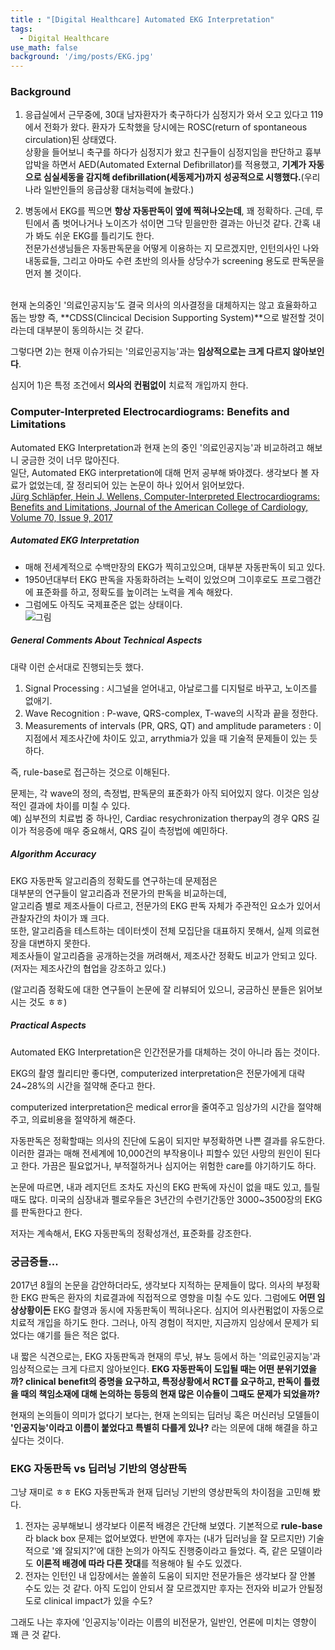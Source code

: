 ```yaml
---
title : "[Digital Healthcare] Automated EKG Interpretation"
tags:
  - Digital Healthcare
use_math: false
background: '/img/posts/EKG.jpg'
---
```


### Background
1) 응급실에서 근무중에, 30대 남자환자가 축구하다가 심정지가 와서 오고 있다고 119에서 전화가 왔다. 환자가 도착했을 당시에는 ROSC(return of spontaneous circulation)된 상태였다.  
상황을 들어보니 축구를 하다가 심정지가 왔고 친구들이 심정지임을 판단하고 흉부압박을 하면서 AED(Automated External Defibrillator)를 적용했고, **기계가 자동으로 심실세동을 감지해 defibrillation(세동제거)까지 성공적으로 시행했다.**(우리나라 일반인들의 응급상황 대처능력에 놀랐다.)  
  
2) 병동에서 EKG를 찍으면 **항상 자동판독이 옆에 찍혀나오는데**, 꽤 정확하다. 근데, 루틴에서 좀 벗어나거나 노이즈가 섞이면 그닥 믿을만한 결과는 아닌것 같다. 간혹 내가 봐도 쉬운 EKG를 틀리기도 한다.  
전문가선생님들은 자동판독문을 어떻게 이용하는 지 모르겠지만, 인턴의사인 나와 내동료들, 그리고 아마도 수련 초반의 의사들 상당수가 screening 용도로 판독문을 먼저 볼 것이다.
  
<br>  
현재 논의중인 '의료인공지능'도 결국 의사의 의사결정을 대체하지는 않고 효율화하고 돕는 방향 즉, **CDSS(Clincical Decision Supporting System)**으로 발전할 것이라는데 대부분이 동의하시는 것 같다.  
  
그렇다면 2)는 현재 이슈가되는 '의료인공지능'과는 **임상적으로는 크게 다르지 않아보인다**.  

심지어 1)은 특정 조건에서 **의사의 컨펌없이** 치료적 개입까지 한다.  
  
  
### Computer-Interpreted Electrocardiograms: Benefits and Limitations
Automated EKG Interpretation과 현재 논의 중인 '의료인공지능'과 비교하려고 해보니 궁금한 것이 너무 많아진다.  
일단, Automated EKG interpretation에 대해 먼저 공부해 봐야겠다. 생각보다 볼 자료가 없었는데, 잘 정리되어 있는 논문이 하나 있어서 읽어보았다.    
[Jürg Schläpfer, Hein J. Wellens,
Computer-Interpreted Electrocardiograms: Benefits and Limitations,
Journal of the American College of Cardiology,
Volume 70, Issue 9,
2017](https://www.sciencedirect.com/science/article/pii/S0735109717387946#bib22)
##### Automated EKG Interpretation
 - 매해 전세계적으로 수백만장의 EKG가 찍히고있으며, 대부분 자동판독이 되고 있다.  
 - 1950년대부터 EKG 판독을 자동화하려는 노력이 있었으며 그이후로도 프로그램간에 표준화를 하고, 정확도를 높이려는 노력을 계속 해왔다.  
 - 그럼에도 아직도 국제표준은 없는 상태이다.  
 ![그림](https://ars.els-cdn.com/content/image/1-s2.0-S0735109717387946-gr5.jpg)
 
##### General Comments About Technical Aspects
대략 이런 순서대로 진행되는듯 했다.
 1. Signal Processing : 시그널을 얻어내고, 아날로그를 디지털로 바꾸고, 노이즈를 없애기.  
 2. Wave Recognition : P-wave, QRS-complex, T-wave의 시작과 끝을 정한다.  
 3. Measurements of intervals (PR, QRS, QT) and amplitude parameters : 이 지점에서 제조사간에 차이도 있고, arrythmia가 있을 때 기술적 문제들이 있는 듯 하다.  
 
 즉, rule-base로 접근하는 것으로 이해된다.  
   
 문제는, 각 wave의 정의, 측정법, 판독문의 표준화가 아직 되어있지 않다. 이것은 임상적인 결과에 차이를 미칠 수 있다.  
 예) 심부전의 치료법 중 하나인, Cardiac resychronization therpay의 경우 QRS 길이가 적응증에 매우 중요해서, QRS 길이 측정법에 예민하다.  
 
##### Algorithm Accuracy
EKG 자동판독 알고리즘의 정확도를 연구하는데 문제점은  
대부분의 연구들이 알고리즘과 전문가의 판독을 비교하는데,  
알고리즘 별로 제조사들이 다르고, 전문가의 EKG 판독 자체가 주관적인 요소가 있어서 관찰자간의 차이가 꽤 크다.  
또한, 알고리즘을 테스트하는 데이터셋이 전체 모집단을 대표하지 못해서, 실제 의료현장을 대변하지 못한다.  
제조사들이 알고리즘을 공개하는것을 꺼려해서, 제조사간 정확도 비교가 안되고 있다.(저자는 제조사간의 협업을 강조하고 있다.)  
  
(알고리즘 정확도에 대한 연구들이 논문에 잘 리뷰되어 있으니, 궁금하신 분들은 읽어보시는 것도 ㅎㅎ)  

##### Practical Aspects
Automated EKG Interpretation은 인간전문가를 대체하는 것이 아니라 돕는 것이다.

EKG의 촬영 퀄리티만 좋다면, computerized interpretation은 전문가에게 대략 24~28%의 시간을 절약해 준다고 한다.  

computerized interpretation은 medical error을 줄여주고 임상가의 시간을 절약해주고, 의료비용을 절약하게 해준다.   

자동판독은 정확할때는 의사의 진단에 도움이 되지만 부정확하면 나쁜 결과를 유도한다. 이러한 결과는 매해 전세계에 10,000건의 부작용이나 피할수 있던 사망의 원인이 된다고 한다. 가끔은 필요없거나, 부적절하거나 심지어는 위험한 care를 야기하기도 하다.  

논문에 따르면, 내과 레지던트 조차도 자신의 EKG 판독에 자신이 없을 때도 있고, 틀릴때도 많다. 미국의 심장내과 펠로우들은 3년간의 수련기간동안 3000~3500장의 EKG를 판독한다고 한다.  

저자는 계속해서, EKG 자동판독의 정확성개선, 표준화를 강조한다.  


  
### 궁금증들...
2017년 8월의 논문을 감안하더라도, 생각보다 지적하는 문제들이 많다. 의사의 부정확한 EKG 판독은 환자의 치료결과에 직접적으로 영향을 미칠 수도 있다. 그럼에도 **어떤 임상상황이든** EKG 촬영과 동시에 자동판독이 찍혀나온다. 심지어 의사컨펌없이 자동으로 치료적 개입을 하기도 한다. 그러나, 아직 경험이 적지만, 지금까지 임상에서 문제가 되었다는 얘기를 들은 적은 없다.  
  
내 짧은 식견으로는, EKG 자동판독과 현재의 루닛, 뷰노 등에서 하는 '의료인공지능'과 임상적으로는 크게 다르지 않아보인다. **EKG 자동판독이 도입될 때는 어떤 분위기였을까? clinical benefit의 증명을 요구하고, 특정상황에서 RCT를 요구하고, 판독이 틀렸을 때의 책임소재에 대해 논의하는 등등의 현재 많은 이슈들이 그때도 문제가 되었을까?**  
  
현재의 논의들이 의미가 없다기 보다는, 현재 논의되는 딥러닝 혹은 머신러닝 모델들이 **'인공지능'이라고 이름이 붙었다고 특별히 다를게 있나?** 라는 의문에 대해 해결을 하고 싶다는 것이다.  

### EKG 자동판독 vs 딥러닝 기반의 영상판독
그냥 재미로 ㅎㅎ EKG 자동판독과 현재 딥러닝 기반의 영상판독의 차이점을 고민해 봤다.  
  
1) 전자는 공부해보니 생각보다 이론적 배경은 간단해 보였다. 기본적으로 **rule-base**라 black box 문제는 없어보였다. 반면에 후자는 (내가 딥러닝을 잘 모르지만) 기술적으로 '왜 잘되지?'에 대한 논의가 아직도 진행중이라고 들었다. 즉, 같은 모델이라도 **이론적 배경에 따라 다른 잣대**를 적용해야 될 수도 있겠다.  
2) 전자는 인턴인 내 입장에서는 쏠쏠히 도움이 되지만 전문가들은 생각보다 잘 안볼 수도 있는 것 같다. 아직 도입이 안되서 잘 모르겠지만 후자는 전자와 비교가 안될정도로 clinical impact가 있을 수도?
  
그래도 나는 후자에 '인공지능'이라는 이름의 비전문가, 일반인, 언론에 미치는 영향이 꽤 큰 것 같다.
